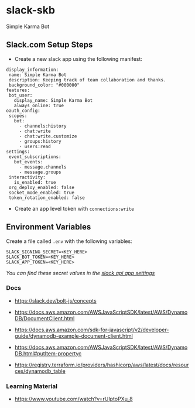 # slack-skb
Simple Karma Bot

## Slack.com Setup Steps

 - Create a new slack app using the following manifest:
 ```
 display_information:
  name: Simple Karma Bot
  description: Keeping track of team collaboration and thanks.
  background_color: "#000000"
features:
  bot_user:
    display_name: Simple Karma Bot
    always_online: true
oauth_config:
  scopes:
    bot:
      - channels:history
      - chat:write
      - chat:write.customize
      - groups:history
      - users:read
settings:
  event_subscriptions:
    bot_events:
      - message.channels
      - message.groups
  interactivity:
    is_enabled: true
  org_deploy_enabled: false
  socket_mode_enabled: true
  token_rotation_enabled: false
 ```

 - Create an app level token with `connections:write` 

## Environment Variables

Create a file called `.env` with the following variables:
```
SLACK_SIGNING_SECRET=<KEY_HERE>
SLACK_BOT_TOKEN=<KEY_HERE>
SLACK_APP_TOKEN=<KEY_HERE>
```

_You can find these secret values in the [slack api app settings](https://api.slack.com/apps/)_

### Docs

 - https://slack.dev/bolt-js/concepts

 - https://docs.aws.amazon.com/AWSJavaScriptSDK/latest/AWS/DynamoDB/DocumentClient.html
 - https://docs.aws.amazon.com/sdk-for-javascript/v2/developer-guide/dynamodb-example-document-client.html
 - https://docs.aws.amazon.com/AWSJavaScriptSDK/latest/AWS/DynamoDB.html#putItem-propertyc
 - https://registry.terraform.io/providers/hashicorp/aws/latest/docs/resources/dynamodb_table


### Learning Material

 - https://www.youtube.com/watch?v=rUIptoPXu_8
